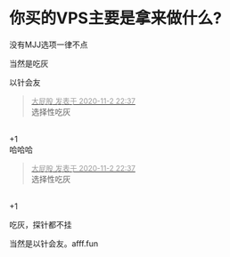 # 你买的VPS主要是拿来做什么?


 没有MJJ选项一律不点

当然是吃灰

以针会友

<div class="quote"><blockquote><font size="2"><a href="https://www.hostloc.com/forum.php?mod=redirect&amp;goto=findpost&amp;pid=9391657&amp;ptid=761483" target="_blank"><font color="#999999">大屁股 发表于 2020-11-2 22:37</font></a></font><br />
选择性吃灰</blockquote></div><br />
+1<br />
哈哈哈

<div class="quote"><blockquote><font size="2"><a href="https://www.hostloc.com/forum.php?mod=redirect&amp;goto=findpost&amp;pid=9391657&amp;ptid=761483" target="_blank"><font color="#999999">大屁股 发表于 2020-11-2 22:37</font></a></font><br />
选择性吃灰</blockquote></div><br />
+1

吃灰，探针都不挂

当然是以针会友。afff.fun
